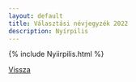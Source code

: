 ```yaml
---
layout: default
title: Választási névjegyzék 2022
description: Nyírpilis
---
```


{% include Nyiirpilis.html %}

[Vissza](./)